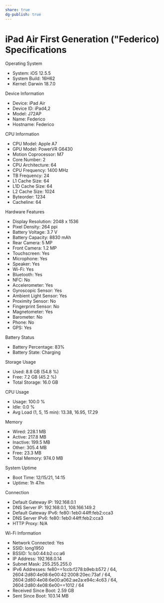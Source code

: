 ```yaml
---
share: true
dg-publish: true
---
```

# iPad Air First Generation ("Federico) Specifications 

Operating System
- System: iOS 12.5.5
- System Build: 16H62
- Kernel: Darwin 18.7.0

Device Information
- Device: iPad Air
- Device ID: iPad4,2
- Model: J72AP
- Name: Federico
- Hostname: Federico

CPU Information
- CPU Model: Apple A7
- GPU Model: PowerVR G6430
- Motion Coprocessor: M7
- Core Number: 2
- CPU Architecture: 64
- CPU Frequency: 1400 MHz
- TB Frequency: 24
- L1 Cache Size: 64
- L1D Cache Size: 64
- L2 Cache Size: 1024
- Byteorder: 1234
- Cacheline: 64

Hardware Features
- Display Resolution: 2048 x 1536
- Pixel Density: 264 ppi
- Battery Voltage: 3.7 V
- Battery Capacity: 8830 mAh
- Rear Camera: 5 MP
- Front Camera: 1.2 MP
- Touchscreen: Yes
- Microphone: Yes
- Speaker: Yes
- Wi-Fi: Yes
- Bluetooth: Yes
- NFC: No
- Accelerometer: Yes
- Gyroscopic Sensor: Yes
- Ambient Light Sensor: Yes
- Proximity Sensor: No
- Fingerprint Sensor: No
- Magnetometer: Yes
- Barometer: No
- Phone: No
- GPS: Yes

Battery Status
- Battery Percentage: 83%
- Battery State: Charging

Storage Usage
- Used: 8.8 GB (54.8 %)
- Free: 7.2 GB (45.2 %)
- Total Storage: 16.0 GB

CPU Usage
- Usage: 100.0 %
- Idle: 0.0 %
- Avg Load (1, 5, 15 min): 13.38, 16.95, 17.29

Memory
- Wired: 228.1 MB
- Active: 217.8 MB
- Inactive: 199.5 MB
- Other: 305.4 MB
- Free: 23.3 MB
- Total Memory: 974.0 MB

System Uptime
- Boot Time: 12/15/21, 14:15
- Uptime: 1h 47m

Connection
- Default Gateway IP: 192.168.0.1
- DNS Server IP: 192.168.0.1, 108.166.149.2
- Default Gateway IPv6: fe80::1eb0:44ff:feb2:cca3
- DNS Server IPv6: fe80::1eb0:44ff:feb2:cca3
- HTTP Proxy: N/A

Wi-Fi Information
- Network Connected: Yes
- SSID: long1950
- BSSID: 1c:b0:44:b2:cc:a6
- IP Address: 192.168.0.14
- Subnet Mask: 255.255.255.0
- IPv6 Addresses: fe80==1ccb:f278:b9eb:b572 / 64, 2604:2d80:4e08:6e00:42:2008:20ec:73af / 64, 2604:2d80:4e08:6e00:a062:ae2a:e94c:4c63 / 64, 2604:2d80:4e08:6e00==1012 / 64
- Received Since Boot: 2.59 GB
- Sent Since Boot: 103.14 MB
